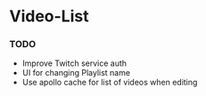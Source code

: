# Video-List

### TODO

 - Improve Twitch service auth
 - UI for changing Playlist name
 - Use apollo cache for list of videos when editing
